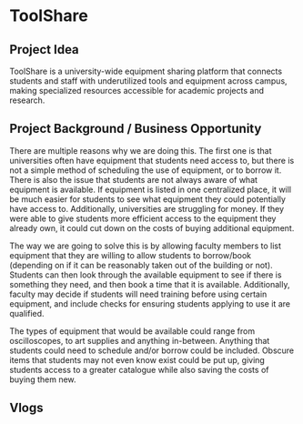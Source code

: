 # ToolShare

## Project Idea
ToolShare is a university-wide equipment sharing platform that connects students and staff with underutilized tools and equipment across campus, making specialized resources accessible for academic projects and research.

## Project Background / Business Opportunity

There are multiple reasons why we are doing this. The first one is that universities often have equipment that students need access to, but there is not a simple method of scheduling the use of equipment, or to borrow it. There is also the issue that students are not always aware of what equipment is available. If equipment is listed in one centralized place, it will be much easier for students to see what equipment they could potentially have access to. Additionally, universities are struggling for money. If they were able to give students more efficient access to the equipment they already own, it could cut down on the costs of buying additional equipment.

The way we are going to solve this is by allowing faculty members to list equipment that they are willing to allow students to borrow/book (depending on if it can be reasonably taken out of the building or not). Students can then look through the available equipment to see if there is something they need, and then book a time that it is available. Additionally, faculty may decide if students will need training before using certain equipment, and include checks for ensuring students applying to use it are qualified.

The types of equipment that would be available could range from oscilloscopes, to art supplies and anything in-between. Anything that students could need to schedule and/or borrow could be included. Obscure items that students may not even know exist could be put up, giving students access to a greater catalogue while also saving the costs of buying them new.

## Vlogs